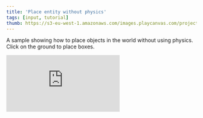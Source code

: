 ```yaml
---
title: 'Place entity without physics'
tags: [input, tutorial]
thumb: https://s3-eu-west-1.amazonaws.com/images.playcanvas.com/projects/12/437894/2D9F7B-image-75.jpg
---
```


A sample showing how to place objects in the world without using physics. Click on the ground to place boxes.
<div className="iframe-container">
    <iframe loading="lazy" src="https://playcanv.as/p/Z2ieIwf8/" title="Place entity without physics" webkitallowfullscreen="true" mozallowfullscreen="true" allow="autoplay" allowfullscreen="true" allowvr="" scrolling="no" frameborder="0" />
</div>
